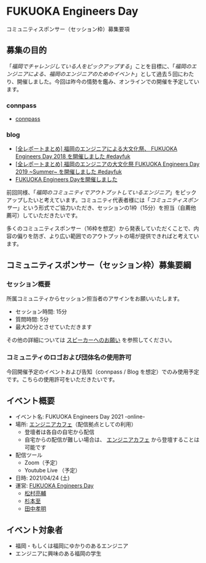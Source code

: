 # FUKUOKA Engineers Day 
コミュニティスポンサー（セッション枠）募集要項

## 募集の目的

「*福岡でチャレンジしている人をピックアップする*」ことを目標に、「*福岡のエンジニアによる、福岡のエンジニアのためのイベント*」として過去５回にわたり、開催しました。今回は昨今の情勢を鑑み、オンラインでの開催を予定しています。

### connpass

- [connpass](https://engineers-day.connpass.com/)

### blog
- [[全レポートまとめ] 福岡のエンジニアによる大文化祭、 FUKUOKA Engineers Day 2018 を開催しました #edayfuk](https://dev.classmethod.jp/study_meeting/fukuoka-engineers-day-2018-all-sessions/)
- [[全レポートまとめ] 福岡のエンジニアの大文化祭 FUKUOKA Engineers Day 2019 ~Summer~ を開催しました #edayfuk](https://dev.classmethod.jp/articles/edayfuk2019-allreport/)
- [FUKUOKA Engineers Dayを開催しました](https://matcu.hatenablog.com/entry/2019/07/21/213520)

前回同様、「*福岡のコミュニティでアウトプットしているエンジニア*」をピックアップしたいと考えています。コミュニティ代表者様には「*コミュニティスポンサー*」という形式でご協力いただき、セッションの1枠（15分）を担当（自薦他薦可）していただきたいです。

多くのコミュニティスポンサー（16枠を想定）から発表していただくことで、内容の偏りを防ぎ、より広い範囲でのアウトプットの場が提供できればと考えています。

## コミュニティスポンサー（セッション枠）募集要綱

### セッション概要

所属コミュニティからセッション担当者のアサインをお願いいたします。

- セッション時間: 15分
- 質問時間: 5分
- 最大20分とさせていただきます

その他の詳細については [スピーカーへのお願い](https://github.com/kongmingstrap/FUKUOKA-Engineers-Day-2019-Summer/blob/main/for_speakers.md) を参照してください。

### コミュニティのロゴおよび団体名の使用許可

今回開催予定のイベントおよび告知（connpass / Blog を想定）でのみ使用予定です。こちらの使用許可をいただきたいです。

## イベント概要

- イベント名: FUKUOKA Engineers Day 2021 -online-
- 場所: [エンジニアカフェ](https://engineercafe.jp/ja/)（配信拠点としての利用）
  - 登壇者は各自の自宅から配信
  - 自宅からの配信が難しい場合は、 [エンジニアカフェ](https://engineercafe.jp/ja/) から登壇することは可能です
- 配信ツール
  - Zoom（予定）
  - Youtube Live （予定）
- 日時: 2021/04/24 (土)
- 運営: [FUKUOKA Engineers Day](https://engineers-day.connpass.com/)
  - [松村亮輔](https://connpass.com/user/ryosuke_matsumura/)
  - [杉本至](https://connpass.com/user/itaru_sugimoto/)
  - [田中孝明](https://connpass.com/user/kongmingtrap/)

## イベント対象者

- 福岡・もしくは福岡にゆかりのあるエンジニア
- エンジニアに興味のある福岡の学生
